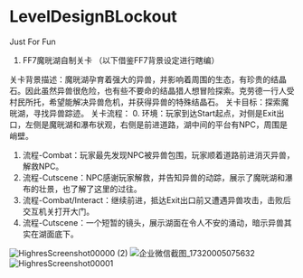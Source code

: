 # LevelDesignBLockout
Just For Fun

1. FF7魔晄湖自制关卡
（以下借鉴FF7背景设定进行瞎编）

关卡背景描述：魔晄湖孕育着强大的异兽，并影响着周围的生态，有珍贵的结晶石。因此虽然异兽很危险，也有些不要命的结晶猎人想冒险探索。克劳德一行人受村民所托，希望能解决异兽危机，并获得异兽的特殊结晶石。
关卡目标：探索魔晄湖，寻找异兽踪迹。
关卡流程：
0. 环境：玩家到达Start起点，对侧是Exit出口，左侧是魔晄湖和瀑布状观，右侧是前进道路，湖中间的平台有NPC，周围是峭壁。
1. 流程-Combat：玩家最先发现NPC被异兽包围，玩家顺着道路前进消灭异兽，解救NPC。
2. 流程-Cutscene：NPC感谢玩家解救，并告知异兽的动踪，展示了魔晄湖和瀑布的壮景，也了解了这里的过往。
3. 流程-Combat/Interact：继续前进，抵达Exit出口前又遭遇异兽攻击，击败后交互机关打开大门。
4. 流程-Cutscene：一个短暂的镜头，展示湖面在令人不安的涌动，暗示异兽其实在湖面底下。

![HighresScreenshot00000 (2)](https://github.com/user-attachments/assets/f0dde209-9f8b-47fb-8b10-b51bdb9985fb)
![企业微信截图_17320005075632](https://github.com/user-attachments/assets/69105119-7ee8-490f-baa7-93079aa5baab)
![HighresScreenshot00001](https://github.com/user-attachments/assets/43ad44e2-e77d-4ddf-8f54-eac865f4cfdc)
